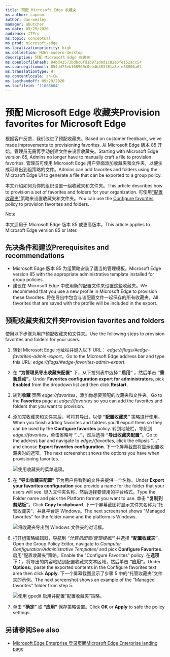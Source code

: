 ```yaml
---
title: 预配 Microsoft Edge 收藏夹
ms.author: capoon
author: dan-wesley
manager: abutcher
ms.date: 09/29/2020
audience: ITPro
ms.topic: conceptual
ms.prod: microsoft-edge
ms.localizationpriority: high
ms.collection: M365-modern-desktop
description: 预配 Microsoft Edge 收藏夹
ms.openlocfilehash: 94bd42573bdbc0fd1b971ded1c82e5fe152acc54
ms.sourcegitcommit: 854dd73eb168960c0eb4b483f81a8efe88806a64
ms.translationtype: HT
ms.contentlocale: zh-CN
ms.lasthandoff: 09/29/2020
ms.locfileid: "11088684"
---
```

# <span data-ttu-id="da825-103">预配 Microsoft Edge 收藏夹</span><span class="sxs-lookup"><span data-stu-id="da825-103">Provision favorites for Microsoft Edge</span></span>

<span data-ttu-id="da825-104">根据客户反馈，我们改进了预配收藏夹。</span><span class="sxs-lookup"><span data-stu-id="da825-104">Based on customer feedback, we've made improvements to provisioning favorites.</span></span> <span data-ttu-id="da825-105">从 Microsoft Edge 版本 85 开始，管理员无需再手动创建文件来设置收藏夹。</span><span class="sxs-lookup"><span data-stu-id="da825-105">Starting with Microsoft Edge version 85, Admins no longer have to manually craft a file to provision favorites.</span></span> <span data-ttu-id="da825-106">管理员可使用 Microsoft Edge 用户界面添加收藏夹和文件夹，以便生成可导出到组策略的文件。</span><span class="sxs-lookup"><span data-stu-id="da825-106">Admins can add favorites and folders using the Microsoft Edge UI to generate a file that can be exported to a group policy.</span></span>

<span data-ttu-id="da825-107">本文介绍如何为你的组织设置一组收藏夹和文件夹。</span><span class="sxs-lookup"><span data-stu-id="da825-107">This article describes how to provision a set of favorites and folders for your organization.</span></span> <span data-ttu-id="da825-108">可使用[“配置收藏夹”](https://docs.microsoft.com//DeployEdge/microsoft-edge-policies#configure-favorites)策略来设置收藏夹和文件夹。</span><span class="sxs-lookup"><span data-stu-id="da825-108">You can use the [Configure favorites](https://docs.microsoft.com//DeployEdge/microsoft-edge-policies#configure-favorites) policy to provision favorites and folders.</span></span>

> [!NOTE]
> <span data-ttu-id="da825-109">本文适用于 Microsoft Edge 版本 85 或更高版本。</span><span class="sxs-lookup"><span data-stu-id="da825-109">This article applies to Microsoft Edge version 85 or later.</span></span>

## <span data-ttu-id="da825-110">先决条件和建议</span><span class="sxs-lookup"><span data-stu-id="da825-110">Prerequisites and recommendations</span></span>

- <span data-ttu-id="da825-111">Microsoft Edge 版本 85 为组策略安装了适当的管理模板。</span><span class="sxs-lookup"><span data-stu-id="da825-111">Microsoft Edge version 85 with the appropriate administrative template installed for group policies.</span></span>
- <span data-ttu-id="da825-112">建议在 Microsoft Edge 中使用新的配置文件来设置这些收藏夹。</span><span class="sxs-lookup"><span data-stu-id="da825-112">We recommend that you use a new profile in Microsoft Edge to provision these favorites.</span></span> <span data-ttu-id="da825-113">将在导出中包含与该配置文件一起保存的所有收藏夹。</span><span class="sxs-lookup"><span data-stu-id="da825-113">All favorites that are saved with the profile will be included in the export.</span></span>  

## <span data-ttu-id="da825-114">预配收藏夹和文件夹</span><span class="sxs-lookup"><span data-stu-id="da825-114">Provision favorites and folders</span></span>

<span data-ttu-id="da825-115">使用以下步骤为用户预配收藏夹和文件夹。</span><span class="sxs-lookup"><span data-stu-id="da825-115">Use the following steps to provision favorites and folders for your users.</span></span>

1. <span data-ttu-id="da825-116">转到 Microsoft Edge 地址栏并键入以下 URL： *edge://flags/#edge-favorites-admin-export*。</span><span class="sxs-lookup"><span data-stu-id="da825-116">Go to the Microsoft Edge address bar and type this URL: *edge://flags/#edge-favorites-admin-export*.</span></span>
2. <span data-ttu-id="da825-117">在 **“为管理员导出收藏夹配置”** 下，从下拉列表中选择 **“启用”** ，然后单击 **“重新启动”**。</span><span class="sxs-lookup"><span data-stu-id="da825-117">Under **Favorites configuration export for administrators**, pick **Enabled** from the dropdown list and then click **Restart**.</span></span>

3. <span data-ttu-id="da825-118">转到**收藏** 页面 *edge://favorites*，添加你想要预配的收藏夹和文件夹。</span><span class="sxs-lookup"><span data-stu-id="da825-118">Go to the **Favorites** page at *edge://favorites* so you can add the favorites and folders that you want to provision.</span></span>

<!--
4. On the **Favorites bar**, click **Add folder**. The folder structure of favorites that are set in the profile you're using will be reflected in the folder you provision for your users. The next screenshot shows "Managed favorites", the folder we'll use to provision favorites.

   ![Add a folder](media/edge-learnmore-provision-favorites/provision-favorites-add-folder.png)

   > [!TIP]
   > Add existing folders that contain favorites you want to provision for your users.

5. Select "Managed favorites" and then click **Add favorite**. The next screenshot shows the favorite we've added.

   ![Add a favorite](media/edge-learnmore-provision-favorites/provision-favorites-add-favorite.png)-->

4. <span data-ttu-id="da825-119">添加完收藏夹和文件夹后，可将其导出，以便 **“配置收藏夹”** 策略进行使用。</span><span class="sxs-lookup"><span data-stu-id="da825-119">When you finish adding favorites and folders you'll export them so they can be used by the **Configure favorites** policy.</span></span> <span data-ttu-id="da825-120">转到地址栏，导航到 *edge://favorites*，单击省略号 **“...”**，然后选择 **“导出收藏夹配置”**。</span><span class="sxs-lookup"><span data-stu-id="da825-120">Go to the address bar and navigate to *edge://favorites*, click the ellipsis "**…**" and choose **Export favorites configuration**.</span></span> <span data-ttu-id="da825-121">下一个屏幕截图将显示设置收藏夹时的选项。</span><span class="sxs-lookup"><span data-stu-id="da825-121">The next screenshot shows the options you have when provisioning favorites.</span></span>

   ![使用收藏夹的菜单选项。](media/edge-learnmore-provision-favorites/provision-favorites-menu-options.png)

5. <span data-ttu-id="da825-123">在 **“导出收藏夹配置”** 下为用户将看到的文件夹提供一个名称。</span><span class="sxs-lookup"><span data-stu-id="da825-123">Under **Export your favorites configuration** you provide a name for the folder that your users will see.</span></span> <span data-ttu-id="da825-124">键入文件夹名称，然后选择要使用的平台格式。</span><span class="sxs-lookup"><span data-stu-id="da825-124">Type the Folder name and pick the Platform format you want to use.</span></span> <span data-ttu-id="da825-125">单击 **“复制到剪贴板”**。</span><span class="sxs-lookup"><span data-stu-id="da825-125">Click **Copy to clipboard**.</span></span> <span data-ttu-id="da825-126">下一个屏幕截图将显示文件夹名称为“托管收藏夹”，并且平台是 Windows。</span><span class="sxs-lookup"><span data-stu-id="da825-126">The next screenshot shows "Managed favorites" for the folder name and the platform is Windows.</span></span>

   ![将收藏夹导出到 Windows 文件夹的对话框。](media/edge-learnmore-provision-favorites/provision-favorites-export.png)

6. <span data-ttu-id="da825-128">打开组策略编辑器，导航到 *“计算机配置/管理模板/”* 并选择 **“配置收藏夹”**。</span><span class="sxs-lookup"><span data-stu-id="da825-128">Open the Group Policy Editor, navigate to *Computer Configuration/Administrative Templates/* and pick **Configure Favorites**.</span></span> <span data-ttu-id="da825-129">启用“配置收藏夹”策略。</span><span class="sxs-lookup"><span data-stu-id="da825-129">Enable the "Configure Favorites" policy.</span></span> <span data-ttu-id="da825-130">在**选项下：**，将导出的内容粘贴到配置收藏夹文本区域，然后单击 **“应用”**。</span><span class="sxs-lookup"><span data-stu-id="da825-130">Under **Options:**, paste the exported contents in the Configure favorites text area then click **Apply**.</span></span> <span data-ttu-id="da825-131">下一个屏幕截图显示了步骤 5 中的“托管收藏夹”文件夹的示例。</span><span class="sxs-lookup"><span data-stu-id="da825-131">The next screenshot shows an example of the "Managed favorites" folder from step 5.</span></span>

   ![使用 gpedit 启用并配置“配置收藏夹”策略。](media/edge-learnmore-provision-favorites/provision-favorites-gpedit.png)

7. <span data-ttu-id="da825-133">单击 **“确定”** 或 **“应用”** 保存策略设置。</span><span class="sxs-lookup"><span data-stu-id="da825-133">Click **OK** or **Apply** to safe the policy settings.</span></span>

## <span data-ttu-id="da825-134">另请参阅</span><span class="sxs-lookup"><span data-stu-id="da825-134">See also</span></span>

- [<span data-ttu-id="da825-135">Microsoft Edge Enterprise 登录页面</span><span class="sxs-lookup"><span data-stu-id="da825-135">Microsoft Edge Enterprise landing page</span></span>](https://aka.ms/EdgeEnterprise)